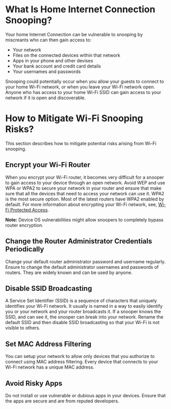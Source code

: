 # What Is Home Internet Connection Snooping?

Your home Internet Connection can be vulnerable to snooping by miscreants who can then gain access to:

- Your network
- Files on the connected devices within that network
- Apps in your phone and other devises
- Your bank account and credit card details
- Your usernames and passwords

Snooping could potentially occur when you allow your guests to connect to your home Wi-Fi network, or when you leave your Wi-Fi network open. Anyone who has access to your home Wi-Fi SSID can gain access to your network if it is open and discoverable.

# How to Mitigate Wi-Fi Snooping Risks?

This section describes how to mitigate potential risks arising from Wi-Fi snooping.

## Encrypt your Wi-Fi Router

When you encrypt your Wi-Fi router, it becomes very difficult for a snooper to gain access to your device through an open network. Avoid WEP and use WPA or WPA2 to secure your network in your router and ensure that make sure that all the devices that need to access your network can use it. WPA2 is the most secure option. Most of the latest routers have WPA2 enabled by default. For more information about encrypting your Wi-Fi network, see, [Wi-Fi Protected Access](https://en.wikipedia.org/wiki/Wi-Fi_Protected_Access).

**Note:** Device OS vulnerabilities might allow snoopers to completely bypass router encryption.

## Change the Router Administrator Credentials Periodically

Change your default router administrator password and username regularly. Ensure to change the default administrator usernames and passwords of routers. They are widely known and can be used by anyone.

## Disable SSID Broadcasting

A Service Set Identifier (SSID) is a sequence of characters that uniquely identifies your Wi-Fi network. It usually is named in a way to easily identify you or your network and your router broadcasts it. If a snooper knows the SSID, and can see it, the snooper can break into your network. Rename the default SSID and then disable SSID broadcasting so that your Wi-Fi is not visible to others.

## Set MAC Address Filtering

You can setup your network to allow only devices that you authorize to connect using MAC address filtering. Every device that connects to your Wi-Fi network has a unique MAC address.

## Avoid Risky Apps

Do not install or use vulnerable or dubious apps in your devices. Ensure that the apps are secure and are from reputed developers.
